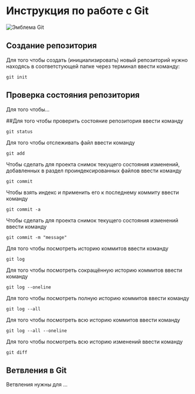 # **Инструкция по работе с Git**

![Эмблема Git](git.jpg)

## Создание репозитория

Для того чтобы создать (инициализировать) новый репозиторий нужно находясь в соответстующей папке через терминал ввести команду:

    git init

## Проверка состояния репозитория

Для того чтобы...

##Для того чтобы проверить состояние репозитория ввести команду

    git status

Для того чтобы отслеживать файл ввести команду

    git add
    
 Чтобы сделать для проекта снимок текущего состояния изменений, добавленных в раздел проиндексированных файлов ввести команду

    git commit

Чтобы взять индекс и применить его к последнему коммиту ввести команду

    git commit -a

Чтобы сделать для проекта снимок текущего состояния изменений ввести команду
    
    git commit -m "message"
    
Для того чтобы посмотреть историю коммитов ввести команду

    git log

Для того чтобы посмотреть сокращённую историю коммитов ввести команду    

    git log --oneline

Для того чтобы посмотреть полную историю коммитов ввести команду    
    
    git log --all
    
Для того чтобы посмотреть всю историю коммитов ввести команду    

    git log --all --oneline

Для того чтобы посмотреть всю историю изменений ввести команду    

    git diff

## Ветвления в Git

Ветвления нужны для ...